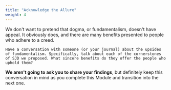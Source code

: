 ```yaml
---
title: "Acknowledge the Allure"
weight: 4
---
```


We don't want to pretend that dogma, or fundamentalism, doesn't have appeal. It obviously does, and there are many benefits presented to people who adhere to a creed.

```
Have a conversation with someone (or your journal) about the upsides of fundamentalism. Specifically, talk about each of the cornerstones of SJD we proposed. What sincere benefits do they offer the people who uphold them?
```

**We aren't going to ask you to share your findings**, but definitely keep this conversation in mind as you complete this Module and transition into the next one.